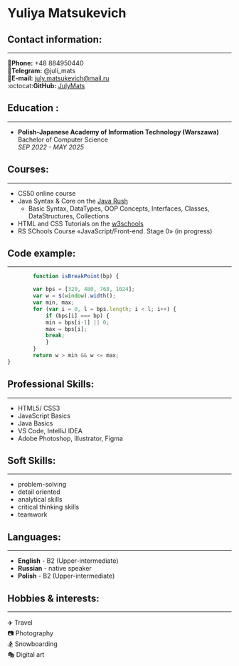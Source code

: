 # Yuliya Matsukevich


## Contact information:

---

📱**Phone:** +48 884950440  
📨**Telegram:** @juli_mats   
📧**E-mail:** july.matsukevich@mail.ru  
:octocat:**GitHub:** [JulyMats](https://github.com/JulyMats)  
 
## Education :

---

+ **Polish-Japanese Academy of Information Technology (Warszawa)**   
Bachelor of Computer Science   
*SEP 2022 - MAY 2025*  

## Courses:

---

+ CS50 online course
+ Java Syntax & Core on the [Java Rush](https://javarush.com/quests)
    +  Basic Syntax, DataTypes, OOP Concepts, Interfaces, Classes, DataStructures, Collections
+ HTML and CSS Tutorials on the [w3schools](https://www.w3schools.com/)
+ RS SChools Course «JavaScript/Front-end. Stage 0» (in progress)

## Code example:

---

~~~js
        function isBreakPoint(bp) {

        var bps = [320, 480, 768, 1024];
        var w = $(window).width();
        var min, max;
        for (var i = 0, l = bps.length; i < l; i++) {
            if (bps[i] === bp) {
            min = bps[i-1] || 0;
            max = bps[i];
            break;
            }
        }
        return w > min && w <= max;
}
~~~

## Professional Skills:

---

+ HTML5/ CSS3
+ JavaScript Basics
+ Java Basics
+ VS Code, IntelliJ IDEA
+ Adobe Photoshop, Illustrator, Figma

## Soft Skills:

---

+ problem-solving 
+ detail oriented
+ analytical skills
+ critical thinking skills
+ teamwork

## Languages:

---

+ **English** - B2 (Upper-intermediate)
+ **Russian** - native speaker
+ **Polish** - B2 (Upper-intermediate)

## Hobbies & interests:

---

✈️ Travel   
📷 Photography  
🏂 Snowboarding  
🎭 Digital art


